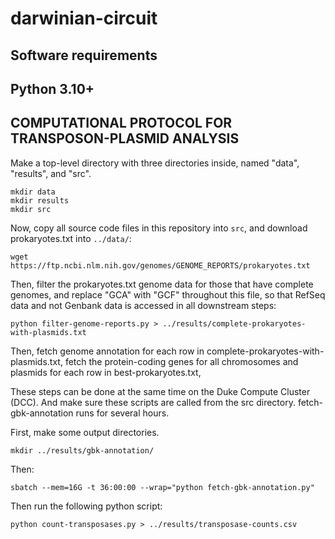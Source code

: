 # darwinian-circuit

## Software requirements
## Python 3.10+

## COMPUTATIONAL PROTOCOL FOR TRANSPOSON-PLASMID ANALYSIS

Make a top-level directory with three directories inside, named "data", "results", and "src".  

```
mkdir data
mkdir results
mkdir src
```

Now, copy all source code files in this repository into ```src```,
and download prokaryotes.txt into ```../data/```:  

```
wget https://ftp.ncbi.nlm.nih.gov/genomes/GENOME_REPORTS/prokaryotes.txt  
```

Then, filter the prokaryotes.txt genome data for those that have complete genomes,
and replace "GCA" with "GCF" throughout this file, so that RefSeq data and not Genbank data
is accessed in all downstream steps:  

```
python filter-genome-reports.py > ../results/complete-prokaryotes-with-plasmids.txt  
```

Then, fetch genome annotation for each row in complete-prokaryotes-with-plasmids.txt,
fetch the protein-coding genes for all chromosomes and plasmids for
each row in best-prokaryotes.txt,

These steps can be done at the same time on the Duke Compute Cluster (DCC).
And make sure these scripts are called from the src directory.
fetch-gbk-annotation runs for several hours.  

First, make some output directories.  

```
mkdir ../results/gbk-annotation/
```

Then:  
```
sbatch --mem=16G -t 36:00:00 --wrap="python fetch-gbk-annotation.py"
```

Then run the following python script:

```
python count-transposases.py > ../results/transposase-counts.csv
```
 